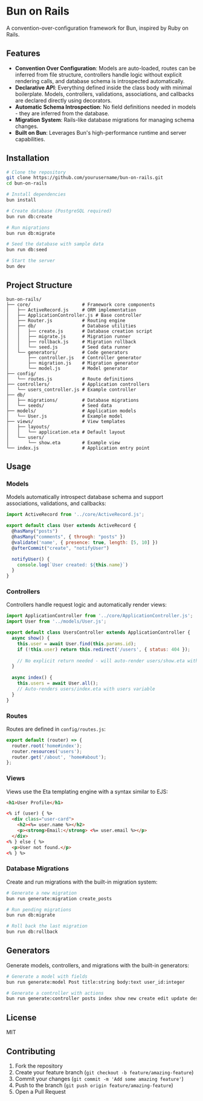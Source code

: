 # Bun on Rails

A convention-over-configuration framework for Bun, inspired by Ruby on Rails.

## Features

- **Convention Over Configuration**: Models are auto-loaded, routes can be inferred from file structure, controllers handle logic without explicit rendering calls, and database schema is introspected automatically.
- **Declarative API**: Everything defined inside the class body with minimal boilerplate. Models, controllers, validations, associations, and callbacks are declared directly using decorators.
- **Automatic Schema Introspection**: No field definitions needed in models - they are inferred from the database.
- **Migration System**: Rails-like database migrations for managing schema changes.
- **Built on Bun**: Leverages Bun's high-performance runtime and server capabilities.

## Installation

```bash
# Clone the repository
git clone https://github.com/yourusername/bun-on-rails.git
cd bun-on-rails

# Install dependencies
bun install

# Create database (PostgreSQL required)
bun run db:create

# Run migrations
bun run db:migrate

# Seed the database with sample data
bun run db:seed

# Start the server
bun dev
```

## Project Structure

```
bun-on-rails/
├── core/                   # Framework core components
│   ├── ActiveRecord.js     # ORM implementation
│   ├── ApplicationController.js # Base controller
│   ├── Router.js           # Routing engine
│   ├── db/                 # Database utilities
│   │   ├── create.js       # Database creation script
│   │   ├── migrate.js      # Migration runner
│   │   ├── rollback.js     # Migration rollback
│   │   └── seed.js         # Seed data runner
│   └── generators/         # Code generators
│       ├── controller.js   # Controller generator
│       ├── migration.js    # Migration generator
│       └── model.js        # Model generator
├── config/
│   └── routes.js           # Route definitions
├── controllers/            # Application controllers
│   └── users_controller.js # Example controller
├── db/
│   ├── migrations/         # Database migrations
│   └── seeds/              # Seed data
├── models/                 # Application models
│   └── User.js             # Example model
├── views/                  # View templates
│   ├── layouts/
│   │   └── application.eta # Default layout
│   └── users/
│       └── show.eta        # Example view
└── index.js                # Application entry point
```

## Usage

### Models

Models automatically introspect database schema and support associations, validations, and callbacks:

```javascript
import ActiveRecord from '../core/ActiveRecord.js';

export default class User extends ActiveRecord {
  @hasMany("posts")
  @hasMany("comments", { through: "posts" })
  @validate('name', { presence: true, length: [5, 10] })
  @afterCommit("create", "notifyUser")

  notifyUser() {
    console.log(`User created: ${this.name}`)
  }
}
```

### Controllers

Controllers handle request logic and automatically render views:

```javascript
import ApplicationController from '../core/ApplicationController.js';
import User from '../models/User.js';

export default class UsersController extends ApplicationController {
  async show() {
    this.user = await User.find(this.params.id);
    if (!this.user) return this.redirect('/users', { status: 404 });
    
    // No explicit return needed - will auto-render users/show.eta with user variable
  }
  
  async index() {
    this.users = await User.all();
    // Auto-renders users/index.eta with users variable
  }
}
```

### Routes

Routes are defined in `config/routes.js`:

```javascript
export default (router) => {
  router.root('home#index');
  router.resources('users');
  router.get('/about', 'home#about');
};
```

### Views

Views use the Eta templating engine with a syntax similar to EJS:

```html
<h1>User Profile</h1>

<% if (user) { %>
  <div class="user-card">
    <h2><%= user.name %></h2>
    <p><strong>Email:</strong> <%= user.email %></p>
  </div>
<% } else { %>
  <p>User not found.</p>
<% } %>
```

### Database Migrations

Create and run migrations with the built-in migration system:

```bash
# Generate a new migration
bun run generate:migration create_posts

# Run pending migrations
bun run db:migrate

# Roll back the last migration
bun run db:rollback
```

## Generators

Generate models, controllers, and migrations with the built-in generators:

```bash
# Generate a model with fields
bun run generate:model Post title:string body:text user_id:integer

# Generate a controller with actions
bun run generate:controller posts index show new create edit update destroy
```

## License

MIT

## Contributing

1. Fork the repository
2. Create your feature branch (`git checkout -b feature/amazing-feature`)
3. Commit your changes (`git commit -m 'Add some amazing feature'`)
4. Push to the branch (`git push origin feature/amazing-feature`)
5. Open a Pull Request